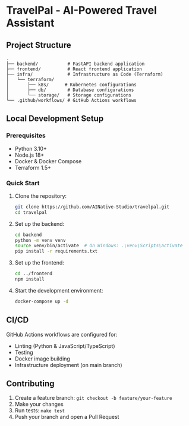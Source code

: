 # TravelPal - AI-Powered Travel Assistant

## Project Structure

```
.
├── backend/           # FastAPI backend application
├── frontend/          # React frontend application
├── infra/             # Infrastructure as Code (Terraform)
│   └── terraform/
│       ├── k8s/      # Kubernetes configurations
│       ├── db/        # Database configurations
│       └── storage/   # Storage configurations
└── .github/workflows/ # GitHub Actions workflows
```

## Local Development Setup

### Prerequisites
- Python 3.10+
- Node.js 18+
- Docker & Docker Compose
- Terraform 1.5+

### Quick Start

1. Clone the repository:
   ```bash
   git clone https://github.com/AINative-Studio/travelpal.git
   cd travelpal
   ```

2. Set up the backend:
   ```bash
   cd backend
   python -m venv venv
   source venv/bin/activate  # On Windows: .\venv\Scripts\activate
   pip install -r requirements.txt
   ```

3. Set up the frontend:
   ```bash
   cd ../frontend
   npm install
   ```

4. Start the development environment:
   ```bash
   docker-compose up -d
   ```

## CI/CD

GitHub Actions workflows are configured for:
- Linting (Python & JavaScript/TypeScript)
- Testing
- Docker image building
- Infrastructure deployment (on main branch)

## Contributing

1. Create a feature branch: `git checkout -b feature/your-feature`
2. Make your changes
3. Run tests: `make test`
4. Push your branch and open a Pull Request
